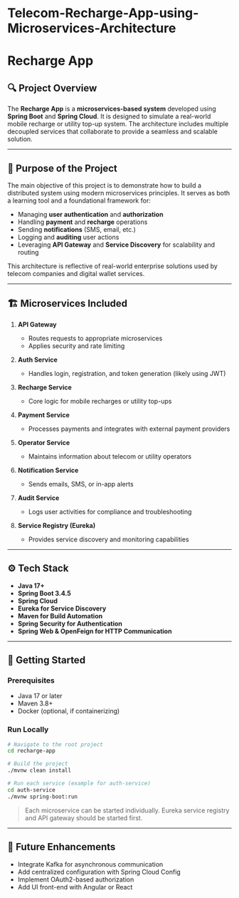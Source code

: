 # Telecom-Recharge-App-using-Microservices-Architecture

# Recharge App

## 🔍 Project Overview

The **Recharge App** is a **microservices-based system** developed using **Spring Boot** and **Spring Cloud**. It is designed to simulate a real-world mobile recharge or utility top-up system. The architecture includes multiple decoupled services that collaborate to provide a seamless and scalable solution.

---

## 🎯 Purpose of the Project

The main objective of this project is to demonstrate how to build a distributed system using modern microservices principles. It serves as both a learning tool and a foundational framework for:

- Managing **user authentication** and **authorization**
- Handling **payment** and **recharge** operations
- Sending **notifications** (SMS, email, etc.)
- Logging and **auditing** user actions
- Leveraging **API Gateway** and **Service Discovery** for scalability and routing

This architecture is reflective of real-world enterprise solutions used by telecom companies and digital wallet services.

---

## 🏗️ Microservices Included

1. **API Gateway**  
   - Routes requests to appropriate microservices  
   - Applies security and rate limiting

2. **Auth Service**  
   - Handles login, registration, and token generation (likely using JWT)

3. **Recharge Service**  
   - Core logic for mobile recharges or utility top-ups

4. **Payment Service**  
   - Processes payments and integrates with external payment providers

5. **Operator Service**  
   - Maintains information about telecom or utility operators

6. **Notification Service**  
   - Sends emails, SMS, or in-app alerts

7. **Audit Service**  
   - Logs user activities for compliance and troubleshooting

8. **Service Registry (Eureka)**  
   - Provides service discovery and monitoring capabilities

---

## ⚙️ Tech Stack

- **Java 17+**
- **Spring Boot 3.4.5**
- **Spring Cloud**
- **Eureka for Service Discovery**
- **Maven for Build Automation**
- **Spring Security for Authentication**
- **Spring Web & OpenFeign for HTTP Communication**

---

## 🚀 Getting Started

### Prerequisites

- Java 17 or later
- Maven 3.8+
- Docker (optional, if containerizing)

### Run Locally

```bash
# Navigate to the root project
cd recharge-app

# Build the project
./mvnw clean install

# Run each service (example for auth-service)
cd auth-service
./mvnw spring-boot:run
```

> Each microservice can be started individually. Eureka service registry and API gateway should be started first.

---

## 📌 Future Enhancements

- Integrate Kafka for asynchronous communication
- Add centralized configuration with Spring Cloud Config
- Implement OAuth2-based authorization
- Add UI front-end with Angular or React
